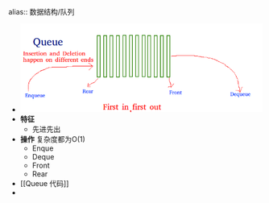 alias:: 数据结构/队列

- ![image.png](../assets/image_1647620016762_0.png)
- **特征**
	- 先进先出
- **操作**
  复杂度都为O(1)
	- Enque
	- Deque
	- Front
	- Rear
- [[Queue 代码]]
-